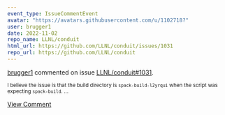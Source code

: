 ```yaml
---
event_type: IssueCommentEvent
avatar: "https://avatars.githubusercontent.com/u/1102718?"
user: brugger1
date: 2022-11-02
repo_name: LLNL/conduit
html_url: https://github.com/LLNL/conduit/issues/1031
repo_url: https://github.com/LLNL/conduit
---
```


<a href='https://github.com/brugger1' target='_blank'>brugger1</a> commented on issue <a href='https://github.com/LLNL/conduit/issues/1031' target='_blank'>LLNL/conduit#1031</a>.

<small>I believe the issue is that the build directory is `spack-build-l2yrqui` when the script was expecting `spack-build`....</small>

<a href='https://github.com/LLNL/conduit/issues/1031' target='_blank'>View Comment</a>